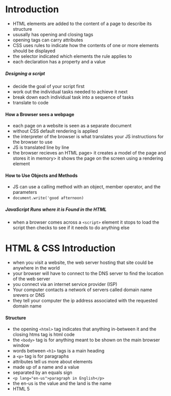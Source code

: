 # Introduction
- HTML elements are added to the content of a page to describe its structure 
- ususally has opening and closing tags
- opening tags can carry attributes
- CSS uses rules to indicate how the contents of one or more elements should be displayed
- the selector indicated which elements the rule applies to 
- each declaration has a property and a value
##### Designing a script 
- decide the goal of your script first
- work out the individual tasks needed to achieve it next 
- break down each individual task into a sequence of tasks
- translate to code
#### How a Browser sees a webpage
- each page on a website is seen as a separate document
- without CSS default rendering is applied 
- the interpreter of the browser is what translates your JS instructions for the browser to use
- JS is translated line by line
- the browser recieves an HTML page> it creates a model of the page and stores it in memory> it shows the page on the screen using a rendering element
#### How to Use Objects and Methods 
- JS can use a calling method with an object, member operator, and the parameters
- ```document.write('good afternoon)```
##### JavaScript Runs where it is Found in the HTML
- when a browser comes across a ```<script>``` element it stops to load the script then checks to see if it needs to do anything else 
# HTML & CSS Introduction
- when you visit a website, the web server hosting that site could be anywhere in the world
- your browser will have to connect to the DNS server to find the location of the web server 
- you connect via an internet service provider (ISP)
- Your computer contacts a network of servers called domain name srevers or DNS
- they tell your computer the ip address associated with the requested domain name
#### Structure
- the opening ```<html>``` tag indicates that anything in-between it and the closing htms tag is html code
- the ```<body>``` tag is for anything meant to be shown on the main browser window
- words between ```<h1>``` tags is a main heading 
- a ```<p>``` tag is for paragraphs
- attributes tell us more about elements
- made up of a name and a value
- separated by an equals sign
- ```<p lang="en-us">paragraph in English</p>```
- the en-us is the value and the land is the name
- HTML 5 